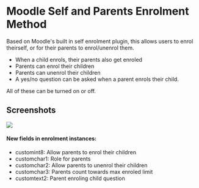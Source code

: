 # Moodle Self and Parents Enrolment Method
Based on Moodle's built in self enrolment plugin, this allows users to enrol theirself, or for their parents to enrol/unenrol them.

* When a child enrols, their parents also get enroled
* Parents can enrol their children
* Parents can unenrol their children
* A yes/no question can be asked when a parent enrols their child.

All of these can be turned on or off.

## Screenshots

![](https://www.classroomtechtools.com/assets/img/moodle-plugin-screenshots/enrol_self_parents/1.png)

#### New fields in enrolment instances:
* customint8: Allow parents to enrol their children
* customchar1: Role for parents
* customchar2: Allow parents to unenrol their children
* customchar3: Parents count towards max enroled limit
* customtext2: Parent enroling child question

